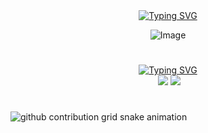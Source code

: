 <div align="center">
  <a href="https://git.io/typing-svg">
    <img src="https://readme-typing-svg.demolab.com?font=Fira+Code&weight=500&size=22&pause=1000&color=FF00F6&center=true&vCenter=true&random=false&width=524&lines=%E2%8A%B9+Welcome+to+my+profile!+%CB%99%E1%B5%95%CB%99+%E2%8A%B9+;%E2%8A%B9+my+name+is+Giulia+%CB%99%E1%B5%95%CB%99+%E2%8A%B9+;%E2%8A%B9+I'm+19+years+old+%CB%99%E1%B5%95%CB%99+%E2%8A%B9+" alt="Typing SVG">
  </a>

</div>

<div style="text-align: center;" align="left">
  
![Image](https://github.com/user-attachments/assets/ade719cd-8dc3-45d3-9cb2-e676b60e9dd1)
</div>

#

<div align="center">
  <a href="https://git.io/typing-svg">
    <img src="https://readme-typing-svg.demolab.com?font=Fira+Code&weight=500&size=22&pause=1000&color=FF00F6&center=true&vCenter=true&random=false&width=524&lines=%E2%8A%B9+GitHub+Stats!+%CB%99%E1%B5%95%CB%99+%E2%8A%B9+" alt="Typing SVG">
  </a>
</div>

<div style="text-align: center;" align="center">
<img align="center" alt="" src="./src/header-gif.gif">
  <picture>
  <source
    srcset="https://github-readme-stats.vercel.app/api?username=GiuliaMartinsS2&show_icons=true&theme=jolly"
    media="(prefers-color-scheme: dark)"
  />
  <source
    srcset="https://github-readme-stats.vercel.app/api?username=GiuliaMartinsS2&show_icons=true"
    media="(prefers-color-scheme: light), (prefers-color-scheme: no-preference)"
  />
  <img src="https://github-readme-stats.vercel.app/api?username=anuraghazra&show_icons=true" />
</picture>
  <a href="https://github.com/GiuliaMartinsS2/github-readme-stats">
    <img src="https://github-readme-stats-git-masterrstaa-rickstaa.vercel.app/api/top-langs/?username=GiuliaMartinsS2&line_height=10&card_width=10&layout=compact&hide_title=false&count_private=true&langs_count=4&show_icons=true&theme=jolly">
  </a>
</div>

#

<picture align="center">
  <source media="(prefers-color-scheme: dark)" srcset="https://raw.githubusercontent.com/mari4souza/mari4souza/output/github-contribution-grid-snake-dark.svg">
  <source media="(prefers-color-scheme: light)" srcset="https://raw.githubusercontent.com/GiuliaMartinsS2/GiuliaMartinsS2/output/github-contribution-grid-snake-dark.svg">
  <img align="center" alt="github contribution grid snake animation" src="https://raw.githubusercontent.com/GiuliaMartinsS2/GiuliaMartinsS2/output/github-contribution-grid-snake.svg">
</picture>
